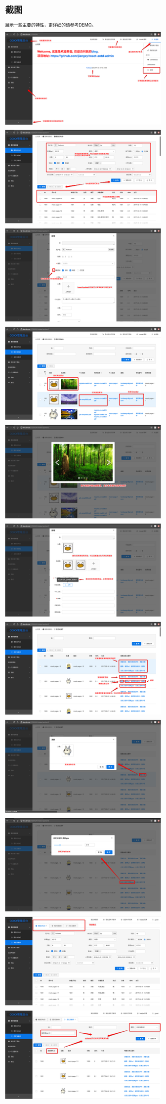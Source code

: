 # 截图

展示一些主要的特性，更详细的请参考[DEMO](http://jiangxy.github.io/react-antd-admin)。

![](screenshots/1.png)

![](screenshots/2.png)

![](screenshots/3.png)

![](screenshots/4.png)

![](screenshots/5.png)

![](screenshots/6.png)

![](screenshots/7.png)

![](screenshots/8.png)

![](screenshots/9.png)

![](screenshots/10.png)

![](screenshots/11.png)
